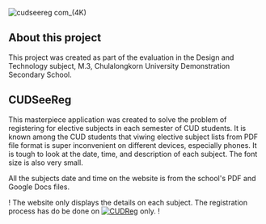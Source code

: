 ![cudseereg com_(4K)](https://github.com/ronnapatp/CUDSeeReg/assets/91602142/140317d8-2f9e-4b00-bedd-7d6b658e63b2)

## About this project

This project was created as part of the evaluation in the Design and Technology subject, M.3, Chulalongkorn University Demonstration Secondary School.

## CUDSeeReg

This masterpiece application was created to solve the problem of registering for elective subjects in each semester of CUD students. It is known among the CUD students that viwing elective subject lists from PDF file format is super inconvenient on different devices, especially phones. It is tough to look at the date, time, and description of each subject. The font size is also very small.

All the subjects date and time on the website is from the school's PDF and Google Docs files.

! The website only displays the details on each subject. The registration process has do be done on [![CUDReg](https://img.shields.io/badge/CUDReg-FFC0CB)](https://cudreg.com/) only. !
